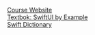 [Course Website](https://www.hackingwithswift.com/100/swiftui)  
[Textbok: SwiftUI by Example](https://www.hackingwithswift.com/quick-start/swiftui)  
[Swift Dictionary](https://www.hackingwithswift.com/glossary)